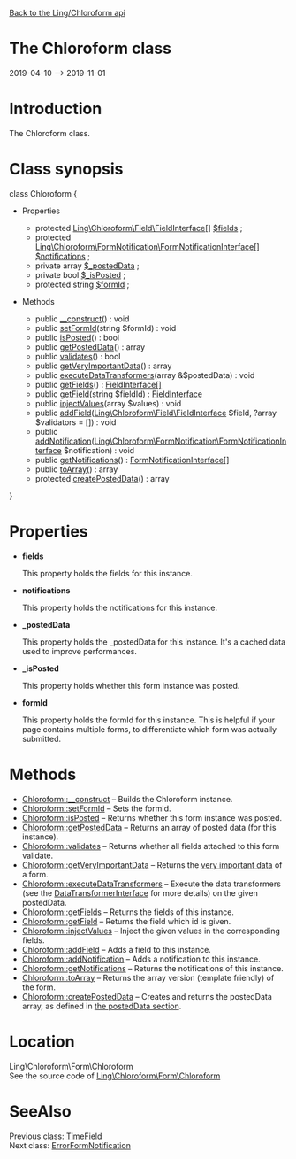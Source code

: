 [Back to the Ling/Chloroform api](https://github.com/lingtalfi/Chloroform/blob/master/doc/api/Ling/Chloroform.md)



The Chloroform class
================
2019-04-10 --> 2019-11-01






Introduction
============

The Chloroform class.



Class synopsis
==============


class <span class="pl-k">Chloroform</span>  {

- Properties
    - protected [Ling\Chloroform\Field\FieldInterface[]](https://github.com/lingtalfi/Chloroform/blob/master/doc/api/Ling/Chloroform/Field/FieldInterface.md) [$fields](#property-fields) ;
    - protected [Ling\Chloroform\FormNotification\FormNotificationInterface[]](https://github.com/lingtalfi/Chloroform/blob/master/doc/api/Ling/Chloroform/FormNotification/FormNotificationInterface.md) [$notifications](#property-notifications) ;
    - private array [$_postedData](#property-_postedData) ;
    - private bool [$_isPosted](#property-_isPosted) ;
    - protected string [$formId](#property-formId) ;

- Methods
    - public [__construct](https://github.com/lingtalfi/Chloroform/blob/master/doc/api/Ling/Chloroform/Form/Chloroform/__construct.md)() : void
    - public [setFormId](https://github.com/lingtalfi/Chloroform/blob/master/doc/api/Ling/Chloroform/Form/Chloroform/setFormId.md)(string $formId) : void
    - public [isPosted](https://github.com/lingtalfi/Chloroform/blob/master/doc/api/Ling/Chloroform/Form/Chloroform/isPosted.md)() : bool
    - public [getPostedData](https://github.com/lingtalfi/Chloroform/blob/master/doc/api/Ling/Chloroform/Form/Chloroform/getPostedData.md)() : array
    - public [validates](https://github.com/lingtalfi/Chloroform/blob/master/doc/api/Ling/Chloroform/Form/Chloroform/validates.md)() : bool
    - public [getVeryImportantData](https://github.com/lingtalfi/Chloroform/blob/master/doc/api/Ling/Chloroform/Form/Chloroform/getVeryImportantData.md)() : array
    - public [executeDataTransformers](https://github.com/lingtalfi/Chloroform/blob/master/doc/api/Ling/Chloroform/Form/Chloroform/executeDataTransformers.md)(array &$postedData) : void
    - public [getFields](https://github.com/lingtalfi/Chloroform/blob/master/doc/api/Ling/Chloroform/Form/Chloroform/getFields.md)() : [FieldInterface[]](https://github.com/lingtalfi/Chloroform/blob/master/doc/api/Ling/Chloroform/Field/FieldInterface.md)
    - public [getField](https://github.com/lingtalfi/Chloroform/blob/master/doc/api/Ling/Chloroform/Form/Chloroform/getField.md)(string $fieldId) : [FieldInterface](https://github.com/lingtalfi/Chloroform/blob/master/doc/api/Ling/Chloroform/Field/FieldInterface.md)
    - public [injectValues](https://github.com/lingtalfi/Chloroform/blob/master/doc/api/Ling/Chloroform/Form/Chloroform/injectValues.md)(array $values) : void
    - public [addField](https://github.com/lingtalfi/Chloroform/blob/master/doc/api/Ling/Chloroform/Form/Chloroform/addField.md)([Ling\Chloroform\Field\FieldInterface](https://github.com/lingtalfi/Chloroform/blob/master/doc/api/Ling/Chloroform/Field/FieldInterface.md) $field, ?array $validators = []) : void
    - public [addNotification](https://github.com/lingtalfi/Chloroform/blob/master/doc/api/Ling/Chloroform/Form/Chloroform/addNotification.md)([Ling\Chloroform\FormNotification\FormNotificationInterface](https://github.com/lingtalfi/Chloroform/blob/master/doc/api/Ling/Chloroform/FormNotification/FormNotificationInterface.md) $notification) : void
    - public [getNotifications](https://github.com/lingtalfi/Chloroform/blob/master/doc/api/Ling/Chloroform/Form/Chloroform/getNotifications.md)() : [FormNotificationInterface[]](https://github.com/lingtalfi/Chloroform/blob/master/doc/api/Ling/Chloroform/FormNotification/FormNotificationInterface.md)
    - public [toArray](https://github.com/lingtalfi/Chloroform/blob/master/doc/api/Ling/Chloroform/Form/Chloroform/toArray.md)() : array
    - protected [createPostedData](https://github.com/lingtalfi/Chloroform/blob/master/doc/api/Ling/Chloroform/Form/Chloroform/createPostedData.md)() : array

}




Properties
=============

- <span id="property-fields"><b>fields</b></span>

    This property holds the fields for this instance.
    
    

- <span id="property-notifications"><b>notifications</b></span>

    This property holds the notifications for this instance.
    
    

- <span id="property-_postedData"><b>_postedData</b></span>

    This property holds the _postedData for this instance.
    It's a cached data used to improve performances.
    
    

- <span id="property-_isPosted"><b>_isPosted</b></span>

    This property holds whether this form instance was posted.
    
    

- <span id="property-formId"><b>formId</b></span>

    This property holds the formId for this instance.
    This is helpful if your page contains multiple forms, to differentiate
    which form was actually submitted.
    
    



Methods
==============

- [Chloroform::__construct](https://github.com/lingtalfi/Chloroform/blob/master/doc/api/Ling/Chloroform/Form/Chloroform/__construct.md) &ndash; Builds the Chloroform instance.
- [Chloroform::setFormId](https://github.com/lingtalfi/Chloroform/blob/master/doc/api/Ling/Chloroform/Form/Chloroform/setFormId.md) &ndash; Sets the formId.
- [Chloroform::isPosted](https://github.com/lingtalfi/Chloroform/blob/master/doc/api/Ling/Chloroform/Form/Chloroform/isPosted.md) &ndash; Returns whether this form instance was posted.
- [Chloroform::getPostedData](https://github.com/lingtalfi/Chloroform/blob/master/doc/api/Ling/Chloroform/Form/Chloroform/getPostedData.md) &ndash; Returns an array of posted data (for this instance).
- [Chloroform::validates](https://github.com/lingtalfi/Chloroform/blob/master/doc/api/Ling/Chloroform/Form/Chloroform/validates.md) &ndash; Returns whether all fields attached to this form validate.
- [Chloroform::getVeryImportantData](https://github.com/lingtalfi/Chloroform/blob/master/doc/api/Ling/Chloroform/Form/Chloroform/getVeryImportantData.md) &ndash; Returns the [very important data](https://github.com/lingtalfi/Chloroform/blob/master/doc/pages/chloroform-discussion.md#the-concept-of-very-important-data) of a form.
- [Chloroform::executeDataTransformers](https://github.com/lingtalfi/Chloroform/blob/master/doc/api/Ling/Chloroform/Form/Chloroform/executeDataTransformers.md) &ndash; Execute the data transformers (see the [DataTransformerInterface](https://github.com/lingtalfi/Chloroform/blob/master/doc/api/Ling/Chloroform/DataTransformer/DataTransformerInterface.md) for more details) on the given postedData.
- [Chloroform::getFields](https://github.com/lingtalfi/Chloroform/blob/master/doc/api/Ling/Chloroform/Form/Chloroform/getFields.md) &ndash; Returns the fields of this instance.
- [Chloroform::getField](https://github.com/lingtalfi/Chloroform/blob/master/doc/api/Ling/Chloroform/Form/Chloroform/getField.md) &ndash; Returns the field which id is given.
- [Chloroform::injectValues](https://github.com/lingtalfi/Chloroform/blob/master/doc/api/Ling/Chloroform/Form/Chloroform/injectValues.md) &ndash; Inject the given values in the corresponding fields.
- [Chloroform::addField](https://github.com/lingtalfi/Chloroform/blob/master/doc/api/Ling/Chloroform/Form/Chloroform/addField.md) &ndash; Adds a field to this instance.
- [Chloroform::addNotification](https://github.com/lingtalfi/Chloroform/blob/master/doc/api/Ling/Chloroform/Form/Chloroform/addNotification.md) &ndash; Adds a notification to this instance.
- [Chloroform::getNotifications](https://github.com/lingtalfi/Chloroform/blob/master/doc/api/Ling/Chloroform/Form/Chloroform/getNotifications.md) &ndash; Returns the notifications of this instance.
- [Chloroform::toArray](https://github.com/lingtalfi/Chloroform/blob/master/doc/api/Ling/Chloroform/Form/Chloroform/toArray.md) &ndash; Returns the array version (template friendly) of the form.
- [Chloroform::createPostedData](https://github.com/lingtalfi/Chloroform/blob/master/doc/api/Ling/Chloroform/Form/Chloroform/createPostedData.md) &ndash; Creates and returns the postedData array, as defined in [the postedData section](https://github.com/lingtalfi/Chloroform/blob/master/doc/pages/chloroform-discussion.md#the-posted-data).





Location
=============
Ling\Chloroform\Form\Chloroform<br>
See the source code of [Ling\Chloroform\Form\Chloroform](https://github.com/lingtalfi/Chloroform/blob/master/Form/Chloroform.php)



SeeAlso
==============
Previous class: [TimeField](https://github.com/lingtalfi/Chloroform/blob/master/doc/api/Ling/Chloroform/Field/TimeField.md)<br>Next class: [ErrorFormNotification](https://github.com/lingtalfi/Chloroform/blob/master/doc/api/Ling/Chloroform/FormNotification/ErrorFormNotification.md)<br>
